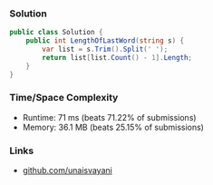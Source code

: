### Solution

```c#
public class Solution {
    public int LengthOfLastWord(string s) {
        var list = s.Trim().Split(' ');
        return list[list.Count() - 1].Length;
    }
}
```

### Time/Space Complexity

- Runtime: 71 ms (beats 71.22% of submissions)
- Memory: 36.1 MB (beats 25.15% of submissions)

### Links

- [github.com/unaisvayani](https://github.com/unaisvayani)